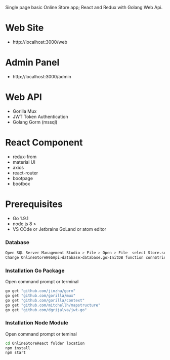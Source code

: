 Single page basic Online Store app; React and Redux with Golang Web Api.

# Web Site
- http://localhost:3000/web

# Admin Panel
- http://localhost:3000/admin

# Web API
- Gorilla Mux
- JWT Token Authentication
- Golang Gorm (mssql)

# React Component
  - redux-from
  - material UI
  - axios
  - react-router
  - bootpage
  - bootbox

# Prerequisites
  
  - Go 1.9.1
  - node.js 8 >
  - VS COde or Jetbrains GoLand or atom editor

### Database
```sh
Open SQL Server Management Studio > File > Open > File  select Store.sql and execute
Change OnlineStoreWebApi>database>database.go>InitDB function connString variable change Data Source your server name
```

### Installation Go Package
Open command prompt or terminal
```sh
go get "github.com/jinzhu/gorm"
go get "github.com/gorilla/mux"
go get "github.com/gorilla/context"
go get "github.com/mitchellh/mapstructure"
go get "github.com/dgrijalva/jwt-go"

```

### Installation Node Module

Open command prompt or teminal

```sh
cd OnlineStoreReact folder location
npm install 
npm start
```

